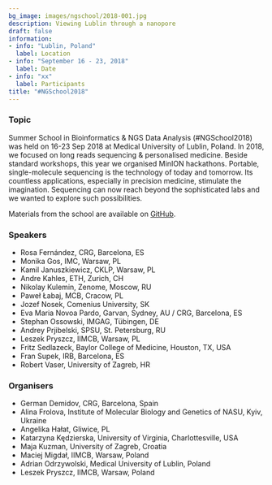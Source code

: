 ```yaml
---
bg_image: images/ngschool/2018-001.jpg
description: Viewing Lublin through a nanopore
draft: false
information:
- info: "Lublin, Poland"
  label: Location
- info: "September 16 - 23, 2018"
  label: Date
- info: "xx"
  label: Participants
title: "#NGSchool2018"
---
```


### Topic

Summer School in Bioinformatics & NGS Data Analysis (#NGSchool2018) was held on 16-23 Sep 2018 at Medical University of Lublin, Poland. 
In 2018, we focused on long reads sequencing & personalised medicine. Beside standard workshops, this year we organised MinION hackathons. 
Portable, single-molecule sequencing is the technology of today and tomorrow. Its countless applications, especially in precision medicine, 
stimulate the imagination. Sequencing can now reach beyond the sophisticated labs and we wanted to explore such possibilities.  

Materials from the school are available on [GitHub](https://github.com/NGSchoolEU/ngs18).

### Speakers

* Rosa Fernández, CRG, Barcelona, ES
* Monika Gos,  IMC, Warsaw, PL
* Kamil Januszkiewicz, CKLP, Warsaw, PL
* Andre Kahles, ETH, Zurich, CH
* Nikolay Kulemin, Zenome, Moscow, RU
* Paweł Łabaj,  MCB, Cracow, PL
* Jozef Nosek, Comenius University, SK
* Eva Maria Novoa Pardo, Garvan, Sydney, AU / CRG, Barcelona, ES
* Stephan Ossowski, IMGAG, Tübingen, DE
* Andrey Prjibelski, SPSU, St. Petersburg, RU
* Leszek Pryszcz, IIMCB, Warsaw, PL
* Fritz Sedlazeck, Baylor College of Medicine, Houston, TX, USA
* Fran Supek, IRB, Barcelona, ES
* Robert Vaser, University of Zagreb, HR

### Organisers

* German Demidov, CRG, Barcelona, Spain
* Alina Frolova, Institute of Molecular Biology and Genetics of NASU, Kyiv, Ukraine
* Angelika Hałat, Gliwice, PL
* Katarzyna Kędzierska, University of Virginia, Charlottesville, USA
* Maja Kuzman, University of Zagreb, Croatia
* Maciej Migdał, IIMCB, Warsaw, Poland
* Adrian Odrzywolski, Medical University of Lublin, Poland
* Leszek Pryszcz, IIMCB, Warsaw, Poland
